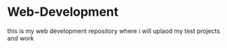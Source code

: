 # Web-Development
this is my web development repository where i will uplaod my test projects and work
